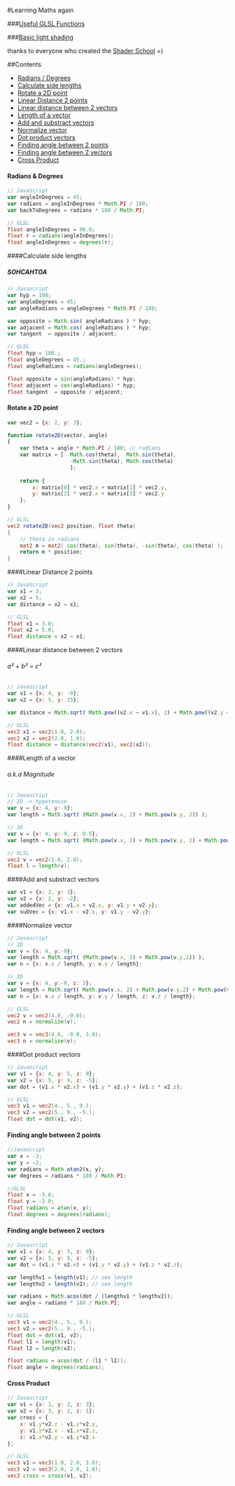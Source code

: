 #Learning Maths again 

###[Useful GLSL Functions](https://github.com/silviopaganini/maths/blob/master/GLSL.md)

###[Basic light shading](https://github.com/silviopaganini/maths/blob/master/Lighting.md)

thanks to everyone who created the [Shader School](https://www.npmjs.com/package/shader-school) =) 

##Contents

- [Radians / Degrees](#radians--degrees)
- [Calculate side lengths](#calculate-side-lengths)
- [Rotate a 2D point](#rotate-a-2d-point)
- [Linear Distance 2 points](#linear-distance-2-points)
- [Linear distance between 2 vectors](#linear-distance-between-2-vectors)
- [Length of a vector](#length-of-a-vector)
- [Add and substract vectors](#add-and-substract-vectors)
- [Normalize vector](#normalize-vector)
- [Dot product vectors](#dot-product-vectors)
- [Finding angle between 2 points](#finding-angle-between-2-points)
- [Finding angle between 2 vectors](#finding-angle-between-2-vectors)
- [Cross Product](#cross-product)

#### Radians & Degrees

```js
// JavaScript
var angleInDegrees = 45;
var radians = angleInDegrees * Math.PI / 180;
var backToDegrees = radians * 180 / Math.PI;
```

```glsl
// GLSL
float angleInDegrees = 90.0;
float r = radians(angleInDegrees);
float angleInDegrees = degrees(r);
```

####Calculate side lengths
##### SOHCAHTOA

```js
// Javascript
var hyp = 100;
var angleDegrees = 45;
var angleRadians = angleDegrees * Math.PI / 180;

var opposite = Math.sin( angleRadians ) * hyp;
var adjacent = Math.cos( angleRadians ) * hyp;
var tangent  = opposite / adjacent;
```

```glsl
// GLSL
float hyp = 100.;
float angleDegrees = 45.;
float angleRadians = radians(angleDegrees);

float opposite = sin(angleRadians) * hyp;
float adjacent = cos(angleRadians) * hyp;
float tangent  = opposite / adjacent;

```

#### Rotate a 2D point
```js
var vec2 = {x: 2, y: 3};

function rotate2D(vector, angle)
{
	var theta = angle * Math.PI / 180; // radians
	var matrix = [  Math.cos(theta),  Math.sin(theta), 
					-Math.sin(theta), Math.cos(theta)
					];
					
	return { 
		x: matrix[0] * vec2.x + matrix[1] * vec2.y, 
		y: matrix[2] * vec2.x + matrix[3] * vec2.y
	};
}

```

```glsl
// GLSL
vec2 rotate2D(vec2 position, float theta)
{
    // theta in radians
    mat2 m = mat2( cos(theta), sin(theta), -sin(theta), cos(theta) );
    return m * position;
}
```

####Linear Distance 2 points

```js
// JavaScript
var x1 = 3;
var x2 = 5;
var distance = x2 — x1;
```

```glsl
// GLSL
float x1 = 3.0;
float x2 = 5.0;
float distance = x2 — x1;
```

####Linear distance between 2 vectors

###### a² + b² = c²

```js
// Javascript
var v1 = {x: 4, y: -9};
var v2 = {x: 5, y: 15};

var distance = Math.sqrt( Math.pow((v2.x — v1.x), 2) + Math.pow((v2.y — v1.y), 2) );
```

```glsl
// GLSL
vec2 x1 = vec2(1.0, 2.0);
vec2 x2 = vec2(2.0, 1.0);
float distance = distance(vec2(x1), vec2(x2));
```

####Length of a vector
###### a.k.a Magnitude 

```js
// Javascript
// 2D -> hypotenuse
var v = {x: 4, y:-9};
var length = Math.sqrt( (Math.pow(v.x, 2) + Math.pow(v.y, 2)) );

// 3D
var v = {x: 4, y:-9, z: 0.5};
var length = Math.sqrt( (Math.pow(v.x, 2) + Math.pow(v.y, 2) + Math.pow(v.z, 2) ));
```

```glsl
// GLSL
vec2 v = vec2(1.0, 2.0);
float l = length(v);
```

####Add and substract vectors

```js
var v1 = {x: 2, y: 3};
var v2 = {x: 2, y: -2};
var addedVec = {x: v1.x + v2.x, y: v1.y + v2.y};
var subVec = {x: v1.x - v2.x, y: v1.y - v2.y};
```

####Normalize vector

```js
// Javascript
// 2D
var v = {x: 4, y:-9};
var length = Math.sqrt( (Math.pow(v.x, 2) + Math.pow(v.y,2)) );
var n = {x: v.x / length, y: v.y / length};

// 3D
var v = {x: 4, y:-9, z: 3};
var length = Math.sqrt( Math.pow(v.x, 2) + Math.pow(v.y,2) + Math.pow(v.z,2) );
var n = {x: v.x / length, y: v.y / length, z: v.z / length};
```

```glsl
// GLSL
vec2 v = vec2(4.0, -9.0);
vec2 n = normalize(v);

vec3 v = vec3(4.0, -9.0, 3.0);
vec3 n = normalize(v);
```

####Dot product vectors

```js
// Javascript
var v1 = {x: 4, y: 5, z: 9};
var v2 = {x: 5, y: 9, z: -5};
var dot = (v1.x * v2.x) + (v1.y * v2.y) + (v1.z * v2.z);
```
```glsl
// GLSL 
vec3 v1 = vec2(4., 5., 9.);
vec3 v2 = vec2(5., 9., -5.);
float dot = dot(v1, v2);
```

#### Finding angle between 2 points

```js
//Javascript
var x = -3;
var y = -2;
var radians = Math.atan2(x, y);
var degrees = radians * 180 / Math.PI;
```

```glsl
//GLSL
float x = -3.0;
float y = -2.0;
float radians = atan(x, y);
float degrees = degrees(radians);
```

#### Finding angle between 2 vectors

```js
// Javascript
var v1 = {x: 4, y: 5, z: 9};
var v2 = {x: 5, y: 9, z: -5};
var dot = (v1.x * v2.x) + (v1.y * v2.y) + (v1.z * v2.z);

var lengthv1 = length(v1); // see length
var lengthv2 = length(v2); // see length

var radians = Math.acos(dot / (lengthv1 * lengthv2));
var angle = radians * 180 / Math.PI;
```
```glsl
// GLSL 
vec3 v1 = vec2(4., 5., 9.);
vec3 v2 = vec2(5., 9., -5.);
float dot = dot(v1, v2);
float l1 = length(v1);
float l2 = length(v2);

float radians = acos(dot / (l1 * l2));
float angle = degrees(radians);
```

#### Cross Product

```js
// Javascript
var v1 = {x: 1, y: 2, z: 3};
var v2 = {x: 3, y: 2, z: 1};
var cross = {
	x: v1.y*v2.z - v1.z*v2.y, 
	y: v1.z*v2.x - v1.x*v2.z, 
	z: v1.x*v2.y - v1.y*v2.x
};

```
```glsl
// GLSL
vec3 v1 = vec3(1.0, 2.0, 3.0);
vec3 v2 = vec3(2.0, 2.0, 1.0);
vec3 cross = cross(v1, v2);
```